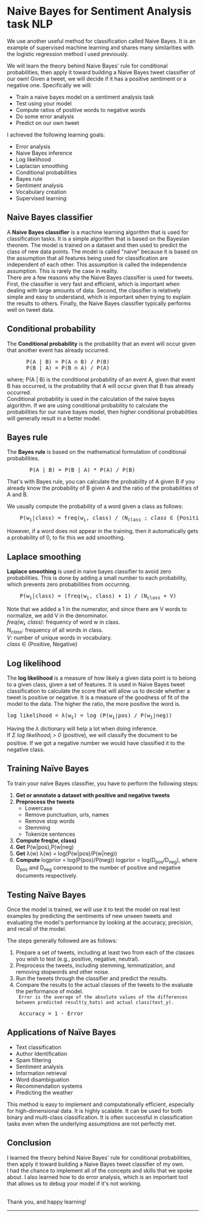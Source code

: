 # Naive Bayes for Sentiment Analysis task NLP
We use another useful method for classification called Naive Bayes. It is an example of supervised machine learning and shares many similarities with the logistic regression method I used previously.

We will learn the theory behind Naive Bayes' rule for conditional probabilities, then apply it toward building 
a Naive Bayes tweet classifier of our own! Given a tweet, we will decide if it has a positive sentiment or a negative one. Specifically we will: 

* Train a naive bayes model on a sentiment analysis task
* Test using your model
* Compute ratios of positive words to negative words
* Do some error analysis
* Predict on our own tweet

I achieved the following learning goals:
* Error analysis
* Naive Bayes inference
* Log likelihood
* Laplacian smoothing
* Conditional probabilities
* Bayes rule
* Sentiment analysis
* Vocabulary creation
* Supervised learning

## Naive Bayes classifier
A **Naive Bayes classifier** is a machine learning algorithm that is used for classification tasks. It is a simple algorithm that is based on the Bayesian theorem. The model is trained on a dataset and then used to predict the class of new data points. The model is called "naive" because it is based on the assumption that all features being used for classification are independent of each other. This assumption is called the independence assumption. This is rarely the case in reality.<br>
There are a few reasons why the Naive Bayes classifier is used for tweets. First, the classifier is very fast and efficient, which is important when dealing with large amounts of data. Second, the classifier is relatively simple and easy to understand, which is important when trying to explain the results to others. Finally, the Naive Bayes classifier typically performs well on tweet data.

## Conditional probability
The **Conditional probability** is the probability that an event will occur given that another event has already occurred.
<pre>      P(A | B) = P(A ∩ B) / P(B)
	  P(B | A) = P(B ∩ A) / P(A)
</pre>
where; P(A | B) is the conditional probability of an event A, given that event B has occurred, is the probability that A will occur given that B has already occurred.<br>
Conditional probability is used in the calculation of the naive bayes algorithm. If we are using conditional probability to calculate the probabilities for our naive bayes model, then higher conditional probabilities will generally result in a better model.

## Bayes rule
The **Bayes rule** is based on the mathematical formulation of conditional probabilities.
<pre>
       P(A | B) = P(B | A) * P(A) / P(B) 
</pre>
That's with Bayes rule, you can calculate the probability of A given B if you already know the probability of B given A and the ratio of the probabilities of A and B.

We usually compute the probability of a word given a class as follows:
<pre>
    P(w<sub>i</sub>|class) = freq(w<sub>i</sub>, class) / (N<sub>class</sub> ; <i>class</i> ∈ {Positive, Negative}
</pre>
However, if a word does not appear in the training, then it automatically gets a probability of 0, to fix this we add smoothing.

## Laplace smoothing
**Laplace smoothing** is used in naive bayes classifier to avoid zero probabilities. This is done by adding a small number to each probability, which prevents zero probabilities from occurring.
<pre>
    P(w<sub>i</sub>|class) = (freq(w<sub>i</sub>, class) + 1) / (N<sub>class</sub> + V)
</pre>
Note that we added a 1 in the numerator, and since there are V words to normalize, we add V in the denominator.<br>
<i> freq(w<sub>i</sub>, class)</i>: frequency of word w in class.<br>
N<i><sub>class</sub></i>: frequency of all words in class.<br>
<i>V</i>: number of unique words in vocabulary.<br>
<i>class</i> ∈ {Positive, Negative}

## Log likelihood
The **log likelihood** is a measure of how likely a given data point is to belong to a given class, given a set of features. It is used in Naive Bayes tweet classification to calculate the score that will allow us to decide whether a tweet is positive or negative. It is a measure of the goodness of fit of the model to the data. The higher the ratio, the more positive the word is.

<pre>log likelihood = λ(w<sub>i</sub>) = log (P(w<sub>i</sub>|pos) / P(w<sub>i</sub>|neg)) </pre>
Having the *λ* dictionary will help a lot when doing inference. <br>
If *Σ log likelihood<sub>i</sub> > 0* (positive), we will classify the document to be positive. If we got a negative number we would have classified it to the negative class. 

## Training Naïve Bayes
To train your naïve Bayes classifier, you have to perform the following steps:<br>
1. **Get or annotate a dataset with positive and negative tweets**
2. **Preprocess the tweets**
	* Lowercase
	* Remove punctuation, urls, names
	* Remove stop words
	* Stemming
	* Tokenize sentences
3. **Compute freq(w, class)**
4. **Get** P(w|pos),P(w|neg)
5. **Get** λ(w)
	λ(w) = log(P(w|pos)/P(w|neg))
6. **Compute** logprior = log(P(pos)/P(neg))
	logprior = log(D<sub>pos</sub>/D<sub>neg</sub>), where D<sub>pos</sub> and D<sub>neg</sub> correspond to the number of positive and negative documents respectively. 
	
## Testing Naïve Bayes
Once the model is trained, we will use it to test the model on real test examples by predicting the sentiments of new unseen tweets and evaluating the model's performance by looking at the accuracy, precision, and recall of the model.<br>

The steps generally followed are as follows:
1. Prepare a set of tweets, including at least two from each of the classes you wish to test (e.g., positive, negative, neutral).
2. Preprocess the tweets, including stemming, lemmatization, and removing stopwords and other noise.
3. Run the tweets through the classifier and predict the results.
4. Compare the results to the actual classes of the tweets to the evaluate the performance of model.<br>
	` Error is the average of the absolute values of the differences between predicted result(y_hats) and actual class(test_y).`
	<pre> Accuracy = 1 - Error </pre>
	
## Applications of Naïve Bayes
- Text classification
- Author Identification
- Spam filtering
- Sentiment analysis
- Information retrieval
- Word disambiguation
- Recommendation systems
- Predicting the weather

This method is easy to implement and computationally efficient, especially for high-dimensional data. It is highly scalable. It can be used for both binary and multi-class classification. It is often successful in classification tasks even when the underlying assumptions are not perfectly met.

## Conclusion
I learned the theory behind Naive Bayes' rule for conditional probabilities, then apply it toward building a Naive Bayes tweet classifier of my own.<br>
I had the chance to implement all of the concepts and skills that we spoke about. I also learned how to do error analysis, which is an important tool that allows us to debug your model if it's not working.

<br>
Thank you, and happy learning!<br>

---
